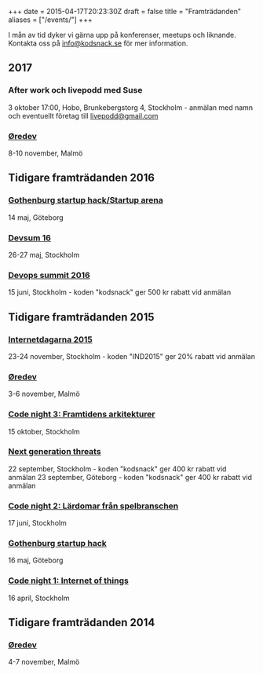 +++
date = 2015-04-17T20:23:30Z
draft = false
title = "Framträdanden"
aliases = ["/events/"]
+++

I mån av tid dyker vi gärna upp på konferenser, meetups och liknande. Kontakta oss på [info@kodsnack.se](mailto:info@kodsnack.se) för mer information.

## 2017
### After work och livepodd med Suse
3 oktober 17:00, Hobo, Brunkebergstorg 4, Stockholm - anmälan med namn och eventuellt företag till [livepodd@gmail.com][livepodd]

### [Øredev][oredev17]
8-10 november, Malmö

## Tidigare framträdanden 2016

### [Gothenburg startup hack/Startup arena][startuparena]
14 maj, Göteborg

### [Devsum 16][devsum16]
26-27 maj, Stockholm

### [Devops summit 2016][devops2016]
15 juni, Stockholm - koden "kodsnack" ger 500 kr rabatt vid anmälan

## Tidigare framträdanden 2015

### [Internetdagarna 2015][internetdagarna15]
23-24 november, Stockholm - koden "IND2015" ger 20% rabatt vid anmälan

### [Øredev][oredev15]
3-6 november, Malmö

### [Code night 3: Framtidens arkitekturer][codenight3]
15 oktober, Stockholm

### [Next generation threats][ngt2015]
22 september, Stockholm - koden "kodsnack" ger 400 kr rabatt vid anmälan
23 september, Göteborg - koden "kodsnack" ger 400 kr rabatt vid anmälan

### [Code night 2: Lärdomar från spelbranschen][codenight2] 
17 juni, Stockholm

### [Gothenburg startup hack][gbgstartuphack] 
16 maj, Göteborg

### [Code night 1: Internet of things][codenight1]
16 april, Stockholm

## Tidigare framträdanden 2014
### [Øredev][oredev14]
4-7 november, Malmö

[startuparena]: http://www.gbgtechweek.com/#startuparena
[devsum16]: http://www.devsum.se
[devops2016]: http://techworld.event.idg.se/event/devops-summit-2016/ "Devops summit 2016"
[ngt2015]: http://techworld.event.idg.se/event/ngt15/ "Next generation threats"
[codenight3]:  http://event.computersweden.se/codenight3 "Code night 3"
[oredev15]:  http://oredev.org/2015 "Øredev 2015"
[gbgstartuphack]: http://www.gbgstartuphack.com "Gothenburg startup hack"
[codenight1]: http://event.computersweden.se/codenight// "Code night 1"
[codenight2]: http://event.computersweden.se/codenight2/ "Code night 2"
[oredev14]: http://oredev.org/2014 "Øredev 2014"
[internetdagarna15]: https://internetdagarna.se "Internetdagarna 2015"
[livepodd]: mailto:livepodd@gmail.com "livepodd@gmail.com"
[oredev17]:  http://oredev.org "Øredev 2017"